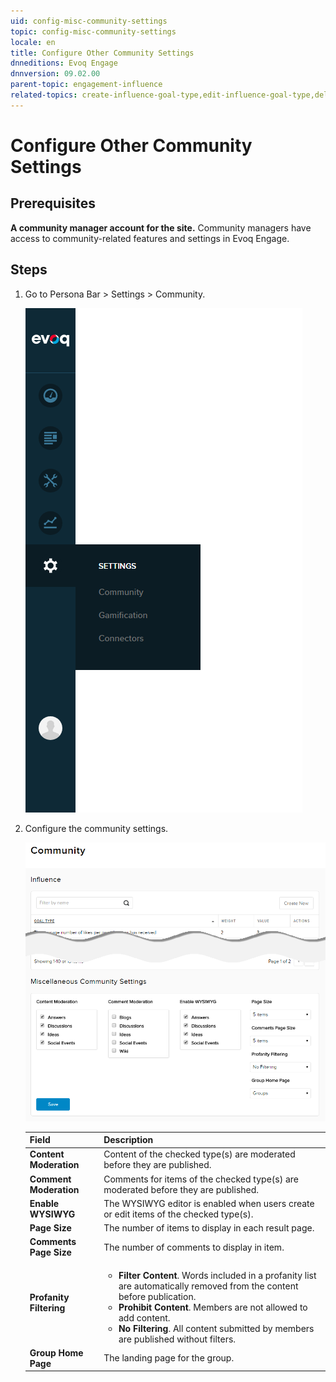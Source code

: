 ```yaml
---
uid: config-misc-community-settings
topic: config-misc-community-settings
locale: en
title: Configure Other Community Settings
dnneditions: Evoq Engage
dnnversion: 09.02.00
parent-topic: engagement-influence
related-topics: create-influence-goal-type,edit-influence-goal-type,delete-influence-goal-type
---
```


# Configure Other Community Settings

## Prerequisites

**A community manager account for the site.** Community managers have access to community-related features and settings in Evoq Engage.

## Steps

1.  Go to Persona Bar \> Settings \> Community.
    
    ![Persona Bar > Settings > Community](/images/scr-pbar-mod-Settings-E91.png)

    
2.  Configure the community settings.
    
      
    
    ![Community Influence — Miscellaneous Community Settings](/images/scr-CommunityInfluence-Misc.png)
    
      
    
    |**Field**|**Description**|
    |---|---|
    |**Content Moderation**|Content of the checked type(s) are moderated before they are published.|
    |**Comment Moderation**|Comments for items of the checked type(s) are moderated before they are published.|
    |**Enable WYSIWYG**|The WYSIWYG editor is enabled when users create or edit items of the checked type(s).|
    |**Page Size**|The number of items to display in each result page.|
    |**Comments Page Size**|The number of comments to display in item.|
    |**Profanity Filtering**|<ul><li>**Filter Content**. Words included in a profanity list are automatically removed from the content before publication.</li><li>**Prohibit Content**. Members are not allowed to add content.</li><li>**No Filtering**. All content submitted by members are published without filters.</li></ul>|
    |**Group Home Page**|The landing page for the group.|